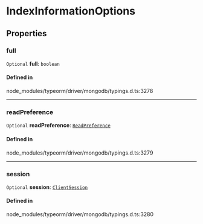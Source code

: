 # IndexInformationOptions

## Properties

### full

 `Optional` **full**: `boolean`

#### Defined in

node_modules/typeorm/driver/mongodb/typings.d.ts:3278

___

### readPreference

 `Optional` **readPreference**: [`ReadPreference`](../classes/ReadPreference.md)

#### Defined in

node_modules/typeorm/driver/mongodb/typings.d.ts:3279

___

### session

 `Optional` **session**: [`ClientSession`](../classes/ClientSession.md)

#### Defined in

node_modules/typeorm/driver/mongodb/typings.d.ts:3280
